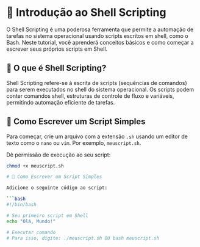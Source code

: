 # 🚀 Introdução ao Shell Scripting

O Shell Scripting é uma poderosa ferramenta que permite a automação de tarefas no sistema operacional usando scripts escritos em shell, como o Bash. Neste tutorial, você aprenderá conceitos básicos e como começar a escrever seus próprios scripts em Shell.

## 🤖 O que é Shell Scripting?

Shell Scripting refere-se à escrita de scripts (sequências de comandos) para serem executados no shell do sistema operacional. Os scripts podem conter comandos shell, estruturas de controle de fluxo e variáveis, permitindo automação eficiente de tarefas.

## 📝 Como Escrever um Script Simples

Para começar, crie um arquivo com a extensão `.sh` usando um editor de texto como o `nano` ou `vim`. Por exemplo, `meuscript.sh`.

Dê permissão de execução ao seu script:

```bash
chmod +x meuscript.sh

# 📝 Como Escrever um Script Simples

Adicione o seguinte código ao script:

```bash
#!/bin/bash

# Seu primeiro script em Shell
echo "Olá, Mundo!"

# Executar comando
# Para isso, digite: ./meuscript.sh OU bash meuscript.sh

